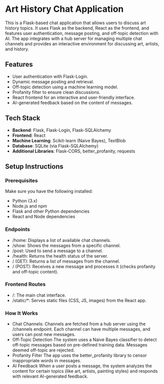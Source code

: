 # Art History Chat Application

This is a Flask-based chat application that allows users to discuss art history topics. It uses Flask as the backend, React as the frontend, and features user authentication, message posting, and off-topic detection with AI. The app integrates with a hub server for managing multiple chat channels and provides an interactive environment for discussing art, artists, and history.

## Features

- User authentication with Flask-Login.
- Dynamic message posting and retrieval.
- Off-topic detection using a machine learning model.
- Profanity filter to ensure clean discussions.
- React frontend for an interactive and user-friendly interface.
- AI-generated feedback based on the content of messages.

## Tech Stack

- **Backend**: Flask, Flask-Login, Flask-SQLAlchemy
- **Frontend**: React
- **Machine Learning**: Scikit-learn (Naive Bayes), TextBlob
- **Database**: SQLite (via Flask-SQLAlchemy)
- **Additional Libraries**: Flask-CORS, better_profanity, requests

## Setup Instructions

### Prerequisites

Make sure you have the following installed:

- Python (3.x)
- Node.js and npm
- Flask and other Python dependencies
- React and Node dependencies

### Endpoints

- /home: Displays a list of available chat channels.
- /show: Shows the messages from a specific channel.
- /post: Used to send a message to a channel.
- /health: Returns the health status of the server.
- / (GET): Returns a list of messages from the channel.
- / (POST): Receives a new message and processes it (checks profanity and off-topic content).

### Frontend Routes
- /: The main chat interface.
- /static/*: Serves static files (CSS, JS, images) from the React app.

### How It Works
- Chat Channels:
  Channels are fetched from a hub server using the /channels endpoint.
Each channel can have multiple messages, and users can post new messages.
- Off-Topic Detection
The system uses a Naive Bayes classifier to detect off-topic messages based on pre-defined training data.
Messages deemed off-topic are rejected.
- Profanity Filter
The app uses the better_profanity library to censor inappropriate words in messages.
- AI Feedback
When a user posts a message, the system analyzes the content for certain topics (like art, artists, painting styles) and responds with relevant AI-generated feedback.
